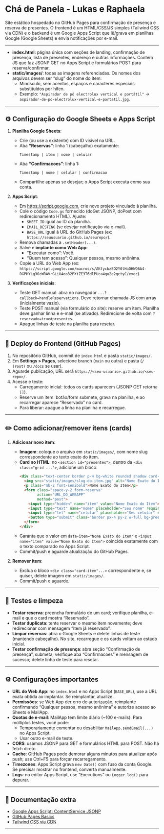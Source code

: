 # Chá de Panela - Lukas e Raphaela

Site estático hospedado no GitHub Pages para confirmação de presença e reserva de presentes. O frontend é um HTML/CSS/JS simples (Tailwind CSS via CDN) e o backend é um Google Apps Script que lê/grava em planilhas Google (Google Sheets) e envia notificações por e-mail.

---

- **index.html**: página única com seções de landing, confirmação de presença, lista de presentes, endereço e outras informações. Contém JS que faz JSONP GET no Apps Script e formulários POST para reserva/confirmar.
- **static/images/**: todas as imagens referenciadas. Os nomes dos arquivos devem ser “slug” do nome do item:
  - Minúsculo, sem acentos, espaços e caracteres especiais substituídos por hífen.
  - Exemplo: `"Aspirador de pó electrolux vertical e portátil"` → `aspirador-de-po-electrolux-vertical-e-portatil.jpg`.

---

## ⚙️ Configuração do Google Sheets e Apps Script

1. **Planilha Google Sheets**:
   - Crie (ou use a existente) com ID visível na URL.
   - Aba **“Reservas”**: linha 1 (cabeçalho) exatamente:  
     ```
     Timestamp | item | nome | celular
     ```
   - Aba **“Confirmacoes”**: linha 1:  
     ```
     Timestamp | nome | celular | confirmacao
     ```
   - Compartilhe apenas se desejar; o Apps Script executa como sua conta.

2. **Apps Script**:
   - Em https://script.google.com, crie novo projeto vinculado à planilha.
   - Cole o código `Code.gs` fornecido (doGet JSONP, doPost com redirecionamento HTML). Ajuste:
     - `SHEET_ID` igual ao ID da planilha.
     - `EMAIL_DESTINO` (se desejar notificação via e-mail).
     - `BASE_URL` igual à URL do GitHub Pages (ex: `https://seuusuario.github.io/seurepo/`).
   - Remova chamadas a `.setHeader(...)`.
   - Salve e **implante como Web App**:
     - “Executar como”: Você.
     - “Quem tem acesso”: Qualquer pessoa, mesmo anônima.
   - Copie a URL do Web App (ex: `https://script.google.com/macros/s/AKfycbzEO2Y0lHaDHWQ6A4-DGPHYLg3OcWRAVrGLiU4oo32PXtZE3T6dlPUca4qu2e2qctyC/exec`).

3. **Verificações iniciais**:
   - Teste GET manual: abra no navegador `...?callback=handleReservations`. Deve retornar chamada JS com array (inicialmente vazio).
   - Teste POST manual (via formulário do site): reserve um item. Planilha deve ganhar linha e e-mail (se ativado). Redirecione de volta com `?reservado=true#presentes`.
   - Apague linhas de teste na planilha para resetar.

---

## 🚀 Deploy do Frontend (GitHub Pages)

1. No repositório GitHub, commit de `index.html` e pasta `static/images/`.
2. Em **Settings > Pages**, selecione branch (`main` ou outra) e pasta (`/ (root)` ou `/docs` se usar).
3. Aguarde publicação; URL será `https://<seu-usuario>.github.io/<seu-repo>/`.
4. Acesse e teste:
   - Carregamento inicial: todos os cards aparecem (JSONP GET retorna `[]`).
   - Reserve um item: botão/form submete, grava na planilha, e ao recarregar aparece “Reservado” no card.
   - Para liberar: apague a linha na planilha e recarregue.

---

## ✏️ Como adicionar/remover itens (cards)

1. **Adicionar novo item**:
   - **Imagem**: coloque o arquivo em `static/images/`, com nome slug correspondente ao texto exato do item.
   - **Card no HTML**: no `<section id="presentes">`, dentro da `<div class="grid ...">`, adicione um bloco:
     ```html
     <div class="text-center border p-4 bg-white rounded shadow card-item" data-item="Nome Exato do Item">
       <img src="static/images/slug-do-item.jpg" alt="Nome Exato do Item" width="300" height="300" class="mx-auto mb-2">
       <p class="mb-2 font-semibold">Nome Exato do Item</p>
       <form class="space-y-2 form-reserva"
             action="URL_DO_WEBAPP"
             method="post">
         <input type="hidden" name="item" value="Nome Exato do Item">
         <input type="text" name="nome" placeholder="Seu nome" required class="border p-2 rounded w-full">
         <input type="tel" name="celular" placeholder="Seu celular" required class="border p-2 rounded w-full">
         <button type="submit" class="border px-4 py-2 w-full bg-green-600 text-white rounded hover:bg-green-700">Reservar</button>
       </form>
     </div>
     ```
   - Garanta que o valor em `data-item="Nome Exato do Item"` e `<input name="item" value="Nome Exato do Item">` coincida exatamente com o texto comparado no Apps Script.
   - Commit/push e aguarde atualização do GitHub Pages.

2. **Remover item**:
   - Exclua o bloco `<div class="card-item"...>` correspondente e, se quiser, delete imagem em `static/images/`.
   - Commit/push e aguarde.

---

## 🧪 Testes e limpeza

- **Testar reserva**: preencha formulário de um card; verifique planilha, e-mail e que o card mostra “Reservado”.
- **Testar duplicata**: tente reservar o mesmo item novamente; deve redirecionar com mensagem “Item já reservado”.
- **Limpar reservas**: abra o Google Sheets e delete linhas de teste (mantendo cabeçalho). No site, recarregue e os cards voltam ao estado inicial.
- **Testar confirmação de presença**: abra seção “Confirmação de presença”, submeta; verifique aba “Confirmacoes” e mensagem de sucesso; delete linha de teste para resetar.

---

## ⚙️ Configurações importantes

- **URL do Web App**: no `index.html` e no Apps Script (`BASE_URL`), use a URL exata obtida ao implantar. Se reimplantar, atualize.
- **Permissões**: se Web App der erro de autorização, reimplante confirmando “Qualquer pessoa, mesmo anônima” e autorize acesso ao Sheets e MailApp.
- **Quotas de e-mail**: MailApp tem limite diário (~100 e-mails). Para múltiplos testes, você pode:
  - Temporariamente comentar ou desabilitar `MailApp.sendEmail(...)` no Apps Script.
  - Usar outro e-mail de teste.
- **CORS**: usamos JSONP para GET e formulários HTML para POST. Não há fetch direto.
- **Cache**: GitHub Pages pode demorar alguns minutos para atualizar após push; use Ctrl+F5 para forçar recarregamento.
- **Timezones**: Apps Script grava `new Date()` com fuso da conta Google. Se precisar mostrar no frontend, converta manualmente.
- **Logs**: no editor Apps Script, use “Executions” ou `Logger.log()` para depurar.

---

## 📖 Documentação extra

- [Google Apps Script: ContentService JSONP](https://developers.google.com/apps-script/guides/content#json-p)
- [GitHub Pages Basics](https://docs.github.com/en/pages/getting-started-with-github-pages)
- [Tailwind CSS via CDN](https://tailwindcss.com/docs/installation/play-cdn)

---
